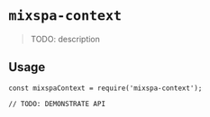 # `mixspa-context`

> TODO: description

## Usage

```
const mixspaContext = require('mixspa-context');

// TODO: DEMONSTRATE API
```
